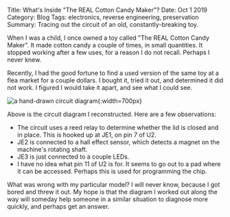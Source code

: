 Title: What's Inside "The REAL Cotton Candy Maker"?
Date: Oct 1 2019
Category: Blog
Tags: electronics, reverse engineering, preservation
Summary: Tracing out the circuit of an old, constantly-breaking toy.

When I was a child, I once owned a toy called "The REAL Cotton Candy Maker". It made cotton candy a couple of times, in small quantities. It stopped working after a few uses, for a reason I do not recall. Perhaps I never knew.

Recently, I had the good fortune to find a used version of the same toy at a flea market for a couple dollars. I bought it, tried it out, and determined it did not work. I figured I would take it apart, and see what I could see.

![a hand-drawn circuit diagram]({attach}cotton_candy_circuit.png){:width=700px}

Above is the circuit diagram I reconstructed. Here are a few observations:

- The circuit uses a reed relay to determine whether the lid is closed and in place. This is hooked up at JE1, on pin 7 of U2.
- JE2 is connected to a hall effect sensor, which detects a magnet on the machine's rotating shaft.
- JE3 is just connected to a couple LEDs.
- I have no idea what pin 11 of U2 is for. It seems to go out to a pad where it can be accessed. Perhaps this is used for programming the chip.

What was wrong with my particular model? I will never know, because I got bored and threw it out. My hope is that  the diagram I worked out along the way will someday help someone in a similar situation to diagnose more quickly, and perhaps get an answer.